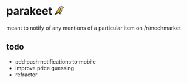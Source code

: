 # parakeet ![](/icon.png)
meant to notify of any mentions of a particular item on /r/mechmarket

## todo
* ~~add push notifications to mobile~~
* improve price guessing
* refractor
